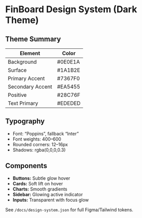 # FinBoard Design System (Dark Theme)

## Theme Summary
| Element | Color |
|----------|--------|
| Background | #0E0E1A |
| Surface | #1A1B2E |
| Primary Accent | #7367F0 |
| Secondary Accent | #EA5455 |
| Positive | #28C76F |
| Text Primary | #EDEDED |

## Typography
- Font: “Poppins”, fallback “Inter”
- Font weights: 400–600  
- Rounded corners: 12–16px  
- Shadows: rgba(0,0,0,0.3)

## Components
- **Buttons:** Subtle glow hover  
- **Cards:** Soft lift on hover  
- **Charts:** Smooth gradients  
- **Sidebar:** Glowing active indicator  
- **Inputs:** Transparent with focus glow

See `/docs/design-system.json` for full Figma/Tailwind tokens.
